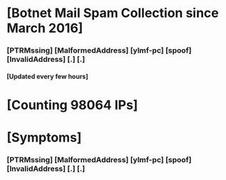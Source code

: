 # [Botnet Mail Spam Collection since March 2016]
### [PTRMssing] [MalformedAddress] [ylmf-pc] [spoof] [InvalidAddress] [.] [.]
#### [Updated every few hours]

# [Counting 98064 IPs]

# [Symptoms] 
###   [PTRMssing] [MalformedAddress] [ylmf-pc] [spoof] [InvalidAddress] [.] [.]
